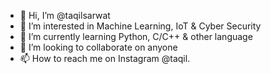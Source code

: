 - 👋 Hi, I’m @taqilsarwat
- 👀 I’m interested in Machine Learning, IoT & Cyber Security
- 🌱 I’m currently learning Python, C/C++ & other language
- 💞️ I’m looking to collaborate on anyone
- 📫 How to reach me on Instagram @taqil.

<!---
taqilsarwat/taqilsarwat is a ✨ special ✨ repository because its `README.md` (this file) appears on your GitHub profile.
You can click the Preview link to take a look at your changes.
--->

